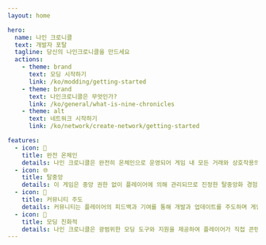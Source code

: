 ```yaml
---
layout: home

hero:
  name: 나인 크로니클
  text: 개발자 포탈
  tagline: 당신의 나인크로니클을 만드세요
  actions:
    - theme: brand
      text: 모딩 시작하기
      link: /ko/modding/getting-started
    - theme: brand
      text: 나인크로니클은 무엇인가?
      link: /ko/general/what-is-nine-chronicles
    - theme: alt
      text: 네트워크 시작하기
      link: /ko/network/create-network/getting-started

features:
  - icon: 🔗
    title: 완전 온체인
    details: 나인 크로니클은 완전히 온체인으로 운영되어 게임 내 모든 거래와 상호작용의 투명성과 보안을 보장합니다.
  - icon: 🌐
    title: 탈중앙
    details: 이 게임은 중앙 권한 없이 플레이어에 의해 관리되므로 진정한 탈중앙화 경험을 제공합니다.
  - icon: 🌟
    title: 커뮤니티 주도
    details: 커뮤니티는 플레이어의 피드백과 기여를 통해 개발과 업데이트를 주도하며 게임의 미래를 만드는 데 중요한 역할을 합니다.
  - icon: 🧩
    title: 모딩 친화적
    details: 나인 크로니클은 광범위한 모딩 도구와 지원을 제공하여 플레이어가 직접 콘텐츠와 수정 사항을 만들고 공유할 수 있습니다.
---
```

